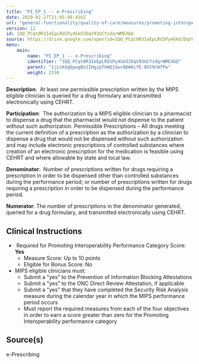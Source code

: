 ```yaml
---
title: "PI_EP_1 -- e-Prescribing"
date: 2020-02-27T21:05:48.416Z
url: "general-functionality/quality-of-care/measures/promoting-interoperability-pi-measures/pi_ep_1-e-pres.html"
version: 12
id: 1QQ_PCqt0R3IeEpLRUSPy4GkOJDqV93UCYzdqrWMEXbQ
source: https://drive.google.com/open?id=1QQ_PCqt0R3IeEpLRUSPy4GkOJDqV93UCYzdqrWMEXbQ
menu:
    main:
        name: "PI_EP_1 -- e-Prescribing"
        identifier: "1QQ_PCqt0R3IeEpLRUSPy4GkOJDqV93UCYzdqrWMEXbQ"
        parent: "1jLnXdg6pwgBn2IHgzpTkWQjGwcN6WAcfE-8GY9CWfPw"
        weight: 2550
---
```

**Description**:  At least one permissible prescription written by the MIPS eligible clinician is queried for a drug formulary and transmitted electronically using CEHRT.

**Participation**:  The authorization by a MIPS eligible clinician to a pharmacist to dispense a drug that the pharmacist would not dispense to the patient without such authorization. Permissible Prescriptions – All drugs meeting the current definition of a prescription as the authorization by a clinician to dispense a drug that would not be dispensed without such authorization and may include electronic prescriptions of controlled substances where creation of an electronic prescription for the medication is feasible using CEHRT and where allowable by state and local law. 

**Denominator**:  Number of prescriptions written for drugs requiring a prescription in order to be dispensed other than controlled substances during the performance period; or number of prescriptions written for drugs requiring a prescription in order to be dispensed during the performance period.

**Numerator**: The number of prescriptions in the denominator generated, queried for a drug formulary, and transmitted electronically using CEHRT.

## Clinical Instructions

*  Required for Promoting Interoperability Performance Category Score: <strong>Yes</strong>
    * Measure Score: Up to 10 points
    * Eligible for Bonus Score: No
* MIPS eligible clinicians must:
    * Submit a "yes" to the Prevention of Information Blocking Attestations
    * Submit a "yes" to the ONC Direct Review Attestation, if applicable
    * Submit a "yes" that they have completed the Security Risk Analysis measure during the calendar year in which the MIPS performance period occurs
    * Must report the required measures from each of the four objectives in order to earn a score greater than zero for the Promoting Interoperability performance category

## Source(s)

e-Prescribing

